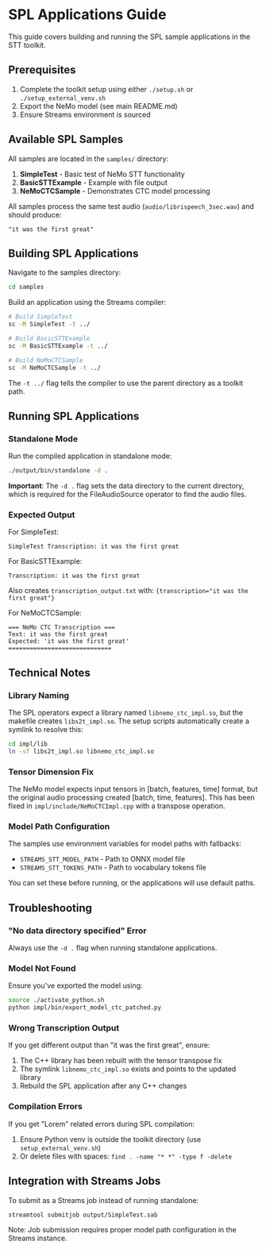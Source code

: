 # SPL Applications Guide

This guide covers building and running the SPL sample applications in the STT toolkit.

## Prerequisites

1. Complete the toolkit setup using either `./setup.sh` or `./setup_external_venv.sh`
2. Export the NeMo model (see main README.md)
3. Ensure Streams environment is sourced

## Available SPL Samples

All samples are located in the `samples/` directory:

1. **SimpleTest** - Basic test of NeMo STT functionality
2. **BasicSTTExample** - Example with file output
3. **NeMoCTCSample** - Demonstrates CTC model processing

All samples process the same test audio (`audio/librispeech_3sec.wav`) and should produce:
```
"it was the first great"
```

## Building SPL Applications

Navigate to the samples directory:
```bash
cd samples
```

Build an application using the Streams compiler:
```bash
# Build SimpleTest
sc -M SimpleTest -t ../

# Build BasicSTTExample  
sc -M BasicSTTExample -t ../

# Build NeMoCTCSample
sc -M NeMoCTCSample -t ../
```

The `-t ../` flag tells the compiler to use the parent directory as a toolkit path.

## Running SPL Applications

### Standalone Mode

Run the compiled application in standalone mode:
```bash
./output/bin/standalone -d .
```

**Important**: The `-d .` flag sets the data directory to the current directory, which is required for the FileAudioSource operator to find the audio files.

### Expected Output

For SimpleTest:
```
SimpleTest Transcription: it was the first great
```

For BasicSTTExample:
```
Transcription: it was the first great
```
Also creates `transcription_output.txt` with: `{transcription="it was the first great"}`

For NeMoCTCSample:
```
=== NeMo CTC Transcription ===
Text: it was the first great
Expected: 'it was the first great'
=============================
```

## Technical Notes

### Library Naming
The SPL operators expect a library named `libnemo_ctc_impl.so`, but the makefile creates `libs2t_impl.so`. The setup scripts automatically create a symlink to resolve this:
```bash
cd impl/lib
ln -sf libs2t_impl.so libnemo_ctc_impl.so
```

### Tensor Dimension Fix
The NeMo model expects input tensors in [batch, features, time] format, but the original audio processing created [batch, time, features]. This has been fixed in `impl/include/NeMoCTCImpl.cpp` with a transpose operation.

### Model Path Configuration
The samples use environment variables for model paths with fallbacks:
- `STREAMS_STT_MODEL_PATH` - Path to ONNX model file
- `STREAMS_STT_TOKENS_PATH` - Path to vocabulary tokens file

You can set these before running, or the applications will use default paths.

## Troubleshooting

### "No data directory specified" Error
Always use the `-d .` flag when running standalone applications.

### Model Not Found
Ensure you've exported the model using:
```bash
source ./activate_python.sh
python impl/bin/export_model_ctc_patched.py
```

### Wrong Transcription Output
If you get different output than "it was the first great", ensure:
1. The C++ library has been rebuilt with the tensor transpose fix
2. The symlink `libnemo_ctc_impl.so` exists and points to the updated library
3. Rebuild the SPL application after any C++ changes

### Compilation Errors
If you get "Lorem" related errors during SPL compilation:
1. Ensure Python venv is outside the toolkit directory (use `setup_external_venv.sh`)
2. Or delete files with spaces: `find . -name "* *" -type f -delete`

## Integration with Streams Jobs

To submit as a Streams job instead of running standalone:
```bash
streamtool submitjob output/SimpleTest.sab
```

Note: Job submission requires proper model path configuration in the Streams instance.
